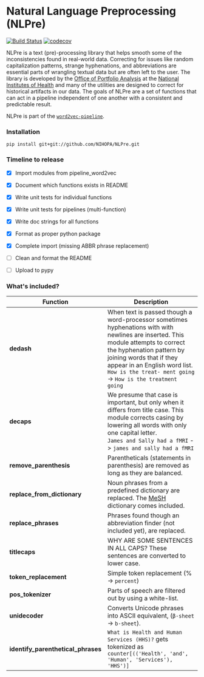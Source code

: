 # Natural Language Preprocessing (NLPre)

[![Build Status](https://travis-ci.org/NIHOPA/NLPre.svg?branch=master)](https://travis-ci.org/NIHOPA/NLPre)
[![codecov](https://codecov.io/gh/NIHOPA/NLPre/branch/master/graph/badge.svg)](https://codecov.io/gh/NIHOPA/NLPre)

NLPre is a text (pre)-processing library that helps smooth some of the inconsistencies found in real-world data.
Correcting for issues like random capitalization patterns, strange hyphenations, and abbreviations are essential parts of wrangling textual data but are often left to the user.
The library is developed by the [Office of Portfolio Analysis](https://dpcpsi.nih.gov/opa/aboutus) at the [National Institutes of Health](https://www.nih.gov/) and many of the utilities are designed to correct for historical artifacts in our data.
The goals of NLPre are a set of functions that can act in a pipeline independent of one another with a consistent and predictable result.

NLPre is part of the [`word2vec-pipeline`](https://github.com/NIHOPA/word2vec_pipeline).

### Installation

    pip install git+git://github.com/NIHOPA/NLPre.git

### Timeline to release

+ [x] Import modules from pipeline_word2vec
+ [x] Document which functions exists in README
+ [x] Write unit tests for individual functions
+ [x] Write unit tests for pipelines (multi-function)
+ [x] Write doc strings for all functions
+ [x] Format as proper python package
+ [x] Complete import (missing ABBR phrase replacement)
+ [ ] Clean and format the README
+ [ ] Upload to pypy


### What's included?

| Function | Description |
| --- | --- |
| **dedash** | When text is passed though a word-processor sometimes hyphenations with with newlines are inserted. This module attempts to correct the hyphenation pattern by joining words that if they appear in an English word list. <br> `How is the treat- ment going` -> `How is the treatment going` |
| **decaps** | We presume that case is important, but only when it differs from title case. This module corrects casing by lowering all words with only one capital letter. <br> `James and Sally had a fMRI` -> `james and sally had a fMRI` |
| **remove_parenthesis** | Parentheticals (statements in parenthesis) are removed as long as they are balanced. |
| **replace_from_dictionary** | Noun phrases from a predefined dictionary are replaced. The [MeSH](https://www.nlm.nih.gov/mesh/) dictionary comes included. |
| **replace_phrases** | Phrases found though an abbreviation finder (not included yet), are replaced. |
| **titlecaps** | WHY ARE SOME SENTENCES IN ALL CAPS? These sentences are converted to lower case. |
| **token_replacement**| Simple token replacement (% -> `percent`) |
| **pos_tokenizer**| Parts of speech are filtered out by using a white-list. |
| **unidecoder**| Converts Unicode phrases into ASCII equivalent, (`β-sheet` -> `b-sheet`). |
| **identify_parenthetical_phrases** | `What is Health and Human Services (HHS)?` gets tokenized as `counter[(('Health', 'and', 'Human', 'Services'), 'HHS')]` |

